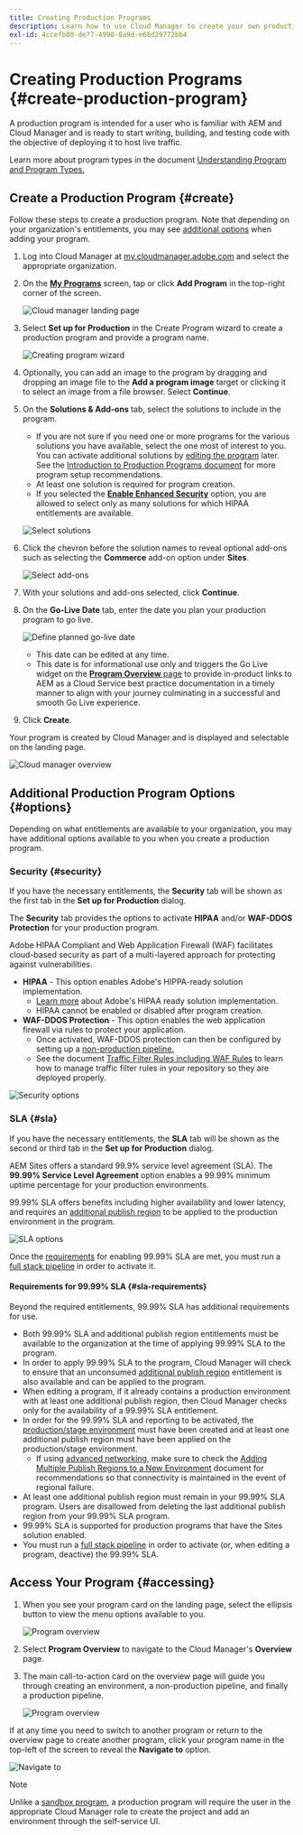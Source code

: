 ```yaml
---
title: Creating Production Programs 
description: Learn how to use Cloud Manager to create your own production program to host live traffic.
exl-id: 4ccefb80-de77-4998-8a9d-e68d29772bb4
---
```


# Creating Production Programs {#create-production-program}

A production program is intended for a user who is familiar with AEM and Cloud Manager and is ready to start writing, building, and testing code with the objective of deploying it to host live traffic.

Learn more about program types in the document [Understanding Program and Program Types.](program-types.md)

## Create a Production Program {#create}

Follow these steps to create a production program. Note that depending on your organization's entitlements, you may see [additional options](#options) when adding your program.

1. Log into Cloud Manager at [my.cloudmanager.adobe.com](https://my.cloudmanager.adobe.com/) and select the appropriate organization.

1. On the **[My Programs](/help/implementing/cloud-manager/getting-access-to-aem-in-cloud/editing-programs.md#my-programs)** screen, tap or click **Add Program** in the top-right corner of the screen.

   ![Cloud manager landing page](assets/log-in.png) 

1. Select **Set up for Production** in the Create Program wizard to create a production program and provide a program name.

   ![Creating program wizard](assets/create-production-program.png)

1. Optionally, you can add an image to the program by dragging and dropping an image file to the **Add a program image** target or clicking it to select an image from a file browser. Select **Continue**.

1. On the **Solutions &amp; Add-ons** tab, select the solutions to include in the program.

   * If you are not sure if you need one or more programs for the various solutions you have available, select the one most of interest to you. You can activate additional solutions by [editing the program](/help/implementing/cloud-manager/getting-access-to-aem-in-cloud/editing-programs.md) later. See the [Introduction to Production Programs document](/help/implementing/cloud-manager/getting-access-to-aem-in-cloud/introduction-production-programs.md) for more program setup recommendations.
   * At least one solution is required for program creation.
   * If you selected the **[Enable Enhanced Security](#security)** option, you are allowed to select only as many solutions for which HIPAA entitlements are available.

   ![Select solutions](assets/setup-prod-select.png)

1. Click the chevron before the solution names to reveal optional add-ons such as selecting the **Commerce** add-on option under **Sites**.

   ![Select add-ons](assets/setup-prod-commerce.png)

1. With your solutions and add-ons selected, click **Continue**.

1. On the **Go-Live Date** tab, enter the date you plan your production program to go live.

   ![Define planned go-live date](assets/setup-go-live.png)

   * This date can be edited at any time.
   * This date is for informational use only and triggers the Go Live widget on the [**Program Overview** page](/help/implementing/cloud-manager/getting-access-to-aem-in-cloud/editing-programs.md#program-overview) to provide in-product links to AEM as a Cloud Service best practice documentation in a timely manner to align with your journey culminating in a successful and smooth Go Live experience.

1. Click **Create**.

Your program is created by Cloud Manager and is displayed and selectable on the landing page.

![Cloud manager overview](assets/navigate-cm.png)

## Additional Production Program Options {#options}

Depending on what entitlements are available to your organization, you may have additional options available to you when you create a production program.

### Security {#security}

If you have the necessary entitlements, the **Security** tab will be shown as the first tab in the **Set up for Production** dialog.

The **Security** tab provides the options to activate **HIPAA** and/or **WAF-DDOS Protection** for your production program.

Adobe HIPAA Compliant and Web Application Firewall (WAF) facilitates cloud-based security as part of a multi-layered approach for protecting against vulnerabilities.

   * **HIPAA** - This option enables Adobe's HIPPA-ready solution implementation.
     * [Learn more](https://www.adobe.com/go/hipaa-ready) about Adobe's HIPAA ready solution implementation.
     * HIPAA cannot be enabled or disabled after program creation.
   * **WAF-DDOS Protection** - This option enables the web application firewall via rules to protect your application.
     * Once activated, WAF-DDOS protection can then be configured by setting up a [non-production pipeline.](/help/implementing/cloud-manager/configuring-pipelines/configuring-non-production-pipelines.md)
     * See the document [Traffic Filter Rules including WAF Rules](/help/security/traffic-filter-rules-including-waf.md) to learn how to manage traffic filter rules in your repository so they are deployed properly.
   
![Security options](assets/create-production-program-security.png)

### SLA {#sla}

If you have the necessary entitlements, the **SLA** tab will be shown as the second or third tab in the **Set up for Production** dialog.

AEM Sites offers a standard 99.9% service level agreement (SLA). The **99.99% Service Level Agreement** option enables a 99.99% minimum uptime percentage for your production environments.

99.99% SLA offers benefits including higher availability and lower latency, and requires an [additional publish region](/help/implementing/cloud-manager/manage-environments.md#multiple-regions) to be applied to the production environment in the program.

![SLA options](assets/create-production-program-sla.png)

Once the [requirements](#sla-requirements) for enabling 99.99% SLA are met, you must run a [full stack pipeline](/help/implementing/cloud-manager/configuring-pipelines/configuring-production-pipelines.md) in order to activate it.

#### Requirements for 99.99% SLA {#sla-requirements}

Beyond the required entitlements, 99.99% SLA has additional requirements for use.

* Both 99.99% SLA and additional publish region entitlements must be available to the organization at the time of applying 99.99% SLA to the program.
* In order to apply 99.99% SLA to the program, Cloud Manager will check to ensure that an unconsumed [additional publish region](/help/implementing/cloud-manager/manage-environments.md#multiple-regions) entitlement is also available and can be applied to the program.
* When editing a program, if it already contains a production environment with at least one additional publish region, then Cloud Manager checks only for the availability of a 99.99% SLA entitlement.
* In order for the 99.99% SLA and reporting to be activated, the [production/stage environment](/help/implementing/cloud-manager/manage-environments.md#adding-environments) must have been created and at least one additional publish region must have been applied on the production/stage environment.
  * If using [advanced networking,](/help/security/configuring-advanced-networking.md) make sure to check the [Adding Multiple Publish Regions to a New Environment](/help/implementing/cloud-manager/manage-environments.md#adding-regions) document for recommendations so that connectivity is maintained in the event of regional failure.
* At least one additional publish region must remain in your 99.99% SLA program. Users are disallowed from deleting the last additional publish region from your 99.99% SLA program.
* 99.99% SLA is supported for production programs that have the Sites solution enabled.
* You must run a [full stack pipeline](/help/implementing/cloud-manager/configuring-pipelines/configuring-production-pipelines.md) in order to activate (or, when editing a program, deactive) the 99.99% SLA.

## Access Your Program {#accessing}

1. When you see your program card on the landing page, select the ellipsis button to view the menu options available to you.

   ![Program overview](assets/program-overview.png)

1. Select **Program Overview** to navigate to the Cloud Manager's **Overview** page.  

1. The main call-to-action card on the overview page will guide you through creating an environment, a non-production pipeline, and finally a production pipeline.

   ![Program overview](assets/set-up-prod5.png)

If at any time you need to switch to another program or return to the overview page to create another program, click your program name in the top-left of the screen to reveal the **Navigate to** option.

![Navigate to](assets/create-program-a1.png)

>[!NOTE]
>
>Unlike a [sandbox program,](introduction-sandbox-programs.md#auto-creation) a production program will require the user in the appropriate Cloud Manager role to create the project and add an environment through the self-service UI.
